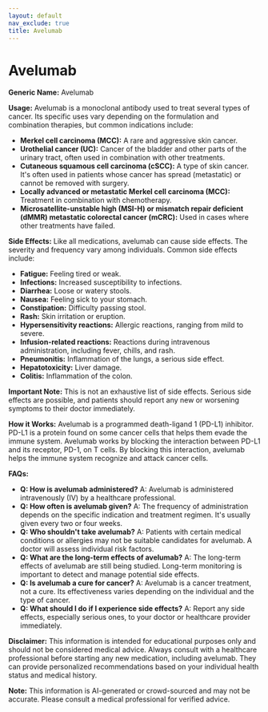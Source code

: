 ```yaml
---
layout: default
nav_exclude: true
title: Avelumab
---
```


# Avelumab

**Generic Name:** Avelumab

**Usage:** Avelumab is a monoclonal antibody used to treat several types of cancer.  Its specific uses vary depending on the formulation and combination therapies, but common indications include:

* **Merkel cell carcinoma (MCC):**  A rare and aggressive skin cancer.
* **Urothelial cancer (UC):** Cancer of the bladder and other parts of the urinary tract, often used in combination with other treatments.
* **Cutaneous squamous cell carcinoma (cSCC):** A type of skin cancer.  It's often used in patients whose cancer has spread (metastatic) or cannot be removed with surgery.
* **Locally advanced or metastatic Merkel cell carcinoma (MCC):**  Treatment in combination with chemotherapy.
* **Microsatellite-unstable high (MSI-H) or mismatch repair deficient (dMMR) metastatic colorectal cancer (mCRC):** Used in cases where other treatments have failed.


**Side Effects:**  Like all medications, avelumab can cause side effects.  The severity and frequency vary among individuals. Common side effects include:

* **Fatigue:** Feeling tired or weak.
* **Infections:** Increased susceptibility to infections.
* **Diarrhea:** Loose or watery stools.
* **Nausea:** Feeling sick to your stomach.
* **Constipation:** Difficulty passing stool.
* **Rash:** Skin irritation or eruption.
* **Hypersensitivity reactions:** Allergic reactions, ranging from mild to severe.
* **Infusion-related reactions:** Reactions during intravenous administration, including fever, chills, and rash.
* **Pneumonitis:** Inflammation of the lungs, a serious side effect.
* **Hepatotoxicity:** Liver damage.
* **Colitis:** Inflammation of the colon.


**Important Note:**  This is not an exhaustive list of side effects.  Serious side effects are possible, and patients should report any new or worsening symptoms to their doctor immediately.


**How it Works:** Avelumab is a programmed death-ligand 1 (PD-L1) inhibitor.  PD-L1 is a protein found on some cancer cells that helps them evade the immune system.  Avelumab works by blocking the interaction between PD-L1 and its receptor, PD-1, on T cells.  By blocking this interaction, avelumab helps the immune system recognize and attack cancer cells.


**FAQs:**

* **Q: How is avelumab administered?** A: Avelumab is administered intravenously (IV) by a healthcare professional.
* **Q: How often is avelumab given?** A: The frequency of administration depends on the specific indication and treatment regimen. It's usually given every two or four weeks.
* **Q: Who shouldn't take avelumab?** A: Patients with certain medical conditions or allergies may not be suitable candidates for avelumab. A doctor will assess individual risk factors.
* **Q: What are the long-term effects of avelumab?** A: The long-term effects of avelumab are still being studied.  Long-term monitoring is important to detect and manage potential side effects.
* **Q: Is avelumab a cure for cancer?** A: Avelumab is a cancer treatment, not a cure.  Its effectiveness varies depending on the individual and the type of cancer.
* **Q: What should I do if I experience side effects?** A: Report any side effects, especially serious ones, to your doctor or healthcare provider immediately.


**Disclaimer:** This information is intended for educational purposes only and should not be considered medical advice.  Always consult with a healthcare professional before starting any new medication, including avelumab.  They can provide personalized recommendations based on your individual health status and medical history.


**Note:** This information is AI-generated or crowd-sourced and may not be accurate. Please consult a medical professional for verified advice.